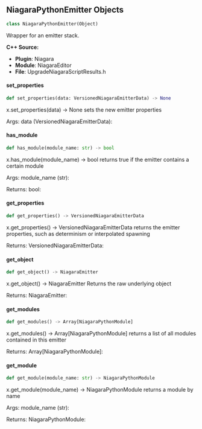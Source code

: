 ## NiagaraPythonEmitter Objects

```python
class NiagaraPythonEmitter(Object)
```

Wrapper for an emitter stack.

**C++ Source:**

- **Plugin**: Niagara
- **Module**: NiagaraEditor
- **File**: UpgradeNiagaraScriptResults.h

<a id="unreal.NiagaraPythonEmitter.set_properties"></a>

#### set_properties

```python
def set_properties(data: VersionedNiagaraEmitterData) -> None
```

x.set_properties(data) -> None
sets the new emitter properties

Args:
    data (VersionedNiagaraEmitterData):

<a id="unreal.NiagaraPythonEmitter.has_module"></a>

#### has_module

```python
def has_module(module_name: str) -> bool
```

x.has_module(module_name) -> bool
returns true if the emitter contains a certain module

Args:
    module_name (str): 

Returns:
    bool:

<a id="unreal.NiagaraPythonEmitter.get_properties"></a>

#### get_properties

```python
def get_properties() -> VersionedNiagaraEmitterData
```

x.get_properties() -> VersionedNiagaraEmitterData
returns the emitter properties, such as determinism or interpolated spawning

Returns:
    VersionedNiagaraEmitterData:

<a id="unreal.NiagaraPythonEmitter.get_object"></a>

#### get_object

```python
def get_object() -> NiagaraEmitter
```

x.get_object() -> NiagaraEmitter
Returns the raw underlying object

Returns:
    NiagaraEmitter:

<a id="unreal.NiagaraPythonEmitter.get_modules"></a>

#### get_modules

```python
def get_modules() -> Array[NiagaraPythonModule]
```

x.get_modules() -> Array[NiagaraPythonModule]
returns a list of all modules contained in this emitter

Returns:
    Array[NiagaraPythonModule]:

<a id="unreal.NiagaraPythonEmitter.get_module"></a>

#### get_module

```python
def get_module(module_name: str) -> NiagaraPythonModule
```

x.get_module(module_name) -> NiagaraPythonModule
returns a module by name

Args:
    module_name (str): 

Returns:
    NiagaraPythonModule:

<a id="unreal.UpgradeNiagaraEmitterContext"></a>